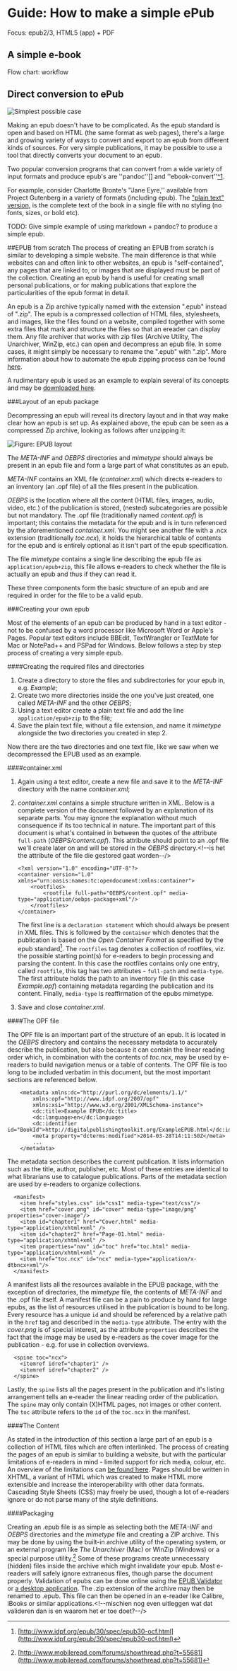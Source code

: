 # Guide: How to make a simple ePub

Focus: epub2/3, HTML5 (app) + PDF

<!--example Manifesto, El Lissitzky-->
    

## A simple e-book 
Flow chart: workflow <!-- Loes & Kimmy-->


## Direct conversion to ePub

![Simplest possible case](images/gd_markdowntoepub_simple)

Making an epub doesn't have to be complicated. As the epub standard is open and based on HTML (the same format as web pages), there's a large and growing variety of ways to convert and export to an epub from different kinds of sources. For very simple publications, it may be possible to use a tool that directly converts your document to an epub.

Two popular conversion programs that can convert from a wide variety of input formats and produce epub's are ''pandoc''[] and ''ebook-convert''[^1](http://manual.calibre-ebook.com/cli/ebook-convert.html). 

For example, consider Charlotte Bronte's ''Jane Eyre,'' available from Project Gutenberg in a variety of formats (including epub). The ["plain text" version](http://www.gutenberg.org/cache/epub/1260/pg1260.txt), is the complete text of the book in a single file with no styling (no fonts, sizes, or bold etc).

TODO: Give simple example of using markdown + pandoc? to produce a simple epub.




##EPUB from scratch
The process of creating an EPUB from scratch is similar to developing a simple website. The main difference is that while websites can and often link to other websites, an epub is "self-contained", any pages that are linked to, or images that are displayed must be part of the collection. Creating an epub by hand is useful for creating small personal publications, or for making publications that explore the particularities of the epub format in detail.

An epub is a Zip archive typically named with the extension ".epub" instead of ".zip". The epub is a compressed collection of HTML files, stylesheets, and images, like the files found on a website, compiled together with some extra files that mark and structure the files so that an ereader can display them. Any file archiver that works with zip files (Archive Utility, The Unarchiver, WinZip, etc.) can open and decompress an epub file. In some cases, it might simply be necessary to rename the ".epub" with ".zip". More information about how to automate the epub zipping process can be found [here](http://www.mobileread.com/forums/showthread.php?t=55681). 

A rudimentary epub is used as an example to explain several of its concepts and may be [downloaded here]().

###Layout of an epub package

Decompressing an epub will reveal its directory layout and in that way make clear how an epub is set up. As explained above, the epub can be seen as a compressed Zip archive, looking as follows after unzipping it:

![Figure: EPUB layout](images/chapterabb_img "Figure: EPUB layout")

The *META-INF* and *OEBPS* directories and *mimetype* should always be present in an epub file and form a large part of what constitutes as an epub. 

*META-INF* contains an XML file (*container.xml*) which directs e-readers to an inventory (an .opf file) of all the files present in the publication.

*OEBPS* is the location where all the content (HTML files, images, audio, video, etc.) of the publication is stored, (nested) subcategories are possible but not mandatory. The .opf file (traditionally named *content.opf*) is important; this contains the metadata for the epub and is in turn referenced by the aforementioned *container.xml*. You might see another file with a .ncx extension (traditionally *toc.ncx*), it holds the hierarchical table of contents for the epub and is entirely optional as it isn't part of the epub specification.

The file *mimetype* contains a single line describing the epub file as `application/epub+zip`, this file allows e-readers to check whether the file is actually an epub and thus if they can read it.

These three components form the basic structure of an epub and are required in order for the file to be a valid epub.


###Creating your own epub

Most of the elements of an epub can be produced by hand in a text editor - not to be confused by a word processor like Microsoft Word or Apple's Pages. Popular text editors include BBEdit, TextWrangler or TextMate for Mac or NotePad++ and PSPad for Windows. Below follows a step by step process of creating a very simple epub.


####Creating the required files and directories

1. Create a directory to store the files and subdirectories for your epub in, e.g. *Example*;
2. Create two more directories inside the one you've just created, one called *META-INF* and the other *OEBPS*;
3. Using a text editor create a plain text file and add the line `application/epub+zip` to the file;
4. Save the plain text file, without a file extension, and name it *mimetype* alongside the two directories you created in step 2.

Now there are the two directories and one text file, like we saw when we decompressed the EPUB used as an example.


####container.xml

1. Again using a text editor, create a new file and save it to the *META-INF* directory with the name *container.xml*;
2. *container.xml* contains a simple structure written in XML. Below is a complete version of the document followed by an explanation of its separate parts. You may ignore the explanation without much consequence if its too technical in nature. The important part of this document is what's contained in between the quotes of the attribute `full-path` (*OEBPS/content.opf*). This attribute should point to an .opf file we'll create later on and will be stored in the *OEBPS* directory.<!--is het the attribute of the file die gestored gaat worden--/>


	```
	<?xml version="1.0" encoding="UTF-8"?> 
	<container version="1.0" xmlns="urn:oasis:names:tc:opendocument:xmlns:container"> 
		<rootfiles>
			<rootfile full-path="OEBPS/content.opf" media-type="application/oebps-package+xml"/>
		</rootfiles>
	</container>
	```
	
	The first line is a `declaration statement` which should always be present in XML files. This is followed by the `container` which denotes that the publication is based on the *Open Container Format* as specified by the epub standard[^epub-standard]. The `rootfiles` tag denotes a collection of rootfiles, viz. the possible starting point(s) for e-readers to begin processing and parsing the content. In this case the rootfiles contains only one entry, called `rootfile`, this tag has two attributes - `full-path` and `media-type`. The first attribute holds the path to an inventory file (in this case *Example.opf*) containing metadata regarding the publication and its content. Finally, `media-type` is reaffirmation of the epubs mimetype.
3. Save and close *container.xml*.
	

####The OPF file

The OPF file is an important part of the structure of an epub. It is located in the *OEBPS* directory and contains the necessary metadata to accurately describe the publication, but also because it can contain the linear reading order which, in combination with the contents of *toc.ncx*, may be used by e-readers to build navigation menus or a table of contents. The OPF file is too long to be included verbatim in this document, but the most important sections are referenced below.

```
	<metadata xmlns:dc="http://purl.org/dc/elements/1.1/"
		xmlns:opf="http://www.idpf.org/2007/opf"
		xmlns:xsi="http://www.w3.org/2001/XMLSchema-instance">
		<dc:title>Example EPUB</dc:title>
		<dc:language>en</dc:language>
		<dc:identifier id="BookId">http://digitalpublishingtoolkit.org/ExampleEPUB.html</dc:identifier>
    	<meta property="dcterms:modified">2014-03-28T14:11:50Z</meta>
    	...
	</metadata>
```

The metadata section describes the current publication. It lists information such as the title, author, publisher, etc. Most of these entries are identical to what librarians use to catalogue publications. Parts of the metadata section are used by e-readers to organize collections.
	
```	
  <manifest>
    <item href="styles.css" id="css1" media-type="text/css"/>
    <item href="cover.png" id="cover" media-type="image/png" properties="cover-image"/>
	<item id="chapter1" href="Cover.html" media-type="application/xhtml+xml" />
	<item id="chapter2" href="Page-01.html" media-type="application/xhtml+xml" />
	<item properties="nav" id="toc" href="toc.html" media-type="application/xhtml+xml" />
    <item href="toc.ncx" id="ncx" media-type="application/x-dtbncx+xml"/>
  </manifest>
```

A manifest lists all the resources available in the EPUB package, with the exception of directories, the *mimetype* file, the contents of *META-INF* and the .opf file itself. A manifest file can be a pain to produce by hand for large epubs, as the list of resources utilised in the publication is bound to be long. Every resource has a unique `id` and should be referenced by a relative path in the `href` tag and described in the `media-type` attribute. The entry with the *cover.png* is of special interest, as the attribute `properties` describes the fact that the image may be used by e-readers as the cover image for the publication - e.g. for use in collection overviews.

```
  <spine toc="ncx">
  	<itemref idref="chapter1" />
  	<itemref idref="chapter2" />
  </spine>
```
Lastly, the `spine` lists all the pages present in the publication and it's listing arrangement tells an e-reader the linear reading order of the publication. The `spine` may only contain (X)HTML pages, not images or other content. The `toc` attribute refers to the `id`  of the `toc.ncx` in the manifest.
	

####The Content

As stated in the introduction of this section a large part of an epub is a collection of HTML files which are often interlinked. The process of creating the pages of an epub is similar to building a website, but with the particular limitations of e-readers in mind - limited support for rich media, colour, etc. An overview of the limitations can [be found here]().
Pages should be written in XHTML, a variant of HTML which was created to make HTML more extensible and increase the interoperability with other data formats. Cascading Style Sheets (CSS) may freely be used, though a lot of e-readers ignore or do not parse many of the style definitions.


####Packaging

Creating an .epub file is as simple as selecting both the *META-INF* and *OEBPS* directories and the *mimetype* file and creating a ZIP archive. This may be done by using the built-in archive utility of the operating system, or an external program like *The Unarchiver* (Mac) or WinZip (Windows) or a special purpose utility.[^epub-zip-unzip] Some of these programs create unnecessary (hidden) files inside the archive which might invalidate your epub. Most e-readers will safely ignore extraneous files, though parse the document properly. Validation of epubs can be done online using the [EPUB Validator](http://validator.idpf.org) or [a desktop application](http://www.pagina-online.de/produkte/epub-checker/). The .zip extension of the archive may then be renamed to .epub. This file can then be opened in an e-reader like Calibre, iBooks or similar applications.<!--mischien nog even uitleggen wat dat valideren dan is en waarom het er toe doet?--/>



[^epub-standard]: [http://www.idpf.org/epub/30/spec/epub30-ocf.html](http://www.idpf.org/epub/30/spec/epub30-ocf.html)
[^epub-zip-unzip]: [http://www.mobileread.com/forums/showthread.php?t=55681](http://www.mobileread.com/forums/showthread.php?t=55681)





